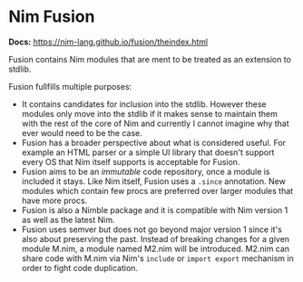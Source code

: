 # Nim Fusion

**Docs:** https://nim-lang.github.io/fusion/theindex.html

Fusion contains Nim modules that are ment to be treated as an extension to stdlib.

Fusion fullfills multiple purposes:

* It contains candidates for inclusion into the stdlib. However these modules only
  move into the stdlib if it makes sense to maintain them with the rest of the
  core of Nim and currently I cannot imagine why that ever would need to be the case.
* Fusion has a broader perspective about what is considered useful.
  For example an HTML parser or a simple UI library that doesn't support every
  OS that Nim itself supports is acceptable for Fusion.
* Fusion aims to be an *immutable* code repository, once a module is included it stays.
  Like Nim itself, Fusion uses a `.since` annotation. New modules which contain
  few procs are preferred over larger modules that have more procs.
* Fusion is also a Nimble package and it is compatible with Nim version 1 as well
  as the latest Nim.
* Fusion uses semver but does not go beyond major version 1 since it's also about
  preserving the past. Instead of breaking changes for a given module M.nim,
  a module named M2.nim will be introduced.
  M2.nim can share code with M.nim via Nim's `include` or `import export`
  mechanism in order to fight code duplication.

